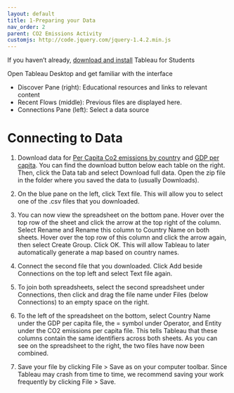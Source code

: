 ```yaml
---
layout: default
title: 1-Preparing your Data
nav_order: 2
parent: CO2 Emissions Activity
customjs: http://code.jquery.com/jquery-1.4.2.min.js
---
```


If you haven’t already, [download and install](https://www.tableau.com/academic/students) Tableau for Students

Open Tableau Desktop and get familiar with the interface
- Discover Pane (right): Educational resources and links to relevant content
- Recent Flows (middle): Previous files are displayed here.
- Connections Pane (left): Select a data source

# Connecting to Data
1. Download data for [Per Capita Co2 emissions by country](https://ourworldindata.org/grapher/co-emissions-per-capita?tab=table) and [GDP per capita](https://ourworldindata.org/grapher/gdp-per-capita-worldbank?tab=table). You can find the download button below each table on the right. Then, click the Data tab and select Download full data. Open the zip file in the folder where you saved the data to (usually Downloads).

2. On the blue pane on the left, click Text file. This will allow you to select one of the .csv files that you downloaded.

3. You can now view the spreadsheet on the bottom pane. Hover over the top row of the sheet and click the arrow at the top right of the column. Select Rename and Rename this column to Country Name on both sheets. Hover over the top row of this column and click the arrow again, then select Create Group. Click OK. This will allow Tableau to later automatically generate a map based on country names.

4. Connect the second file that you downloaded. Click Add beside Connections on the top left and select Text file again.

5. To join both spreadsheets, select the second spreadsheet under Connections, then click and drag the file name under Files (below Connections) to an empty space on the right. 

6. To the left of the spreadsheet on the bottom, select Country Name under the GDP per capita file, the = symbol under Operator, and Entity under the CO2 emissions per capita file. This tells Tableau that these columns contain the same identifiers across both sheets. As you can see on the spreadsheet to the right, the two files have now been combined.

7. Save your file by clicking File > Save as on your computer toolbar. Since Tableau may crash from time to time, we recommend saving your work frequently by clicking File > Save.

